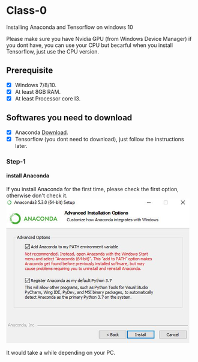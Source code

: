 # Class-0
Installing Anaconda and Tensorflow on windows 10 

Please make sure you have Nvidia GPU (from Windows Device Manager) if you dont have, you can use your CPU but becarful when you install Tensorflow, just use the CPU version.

## Prerequisite
- [x] Windows 7/8/10.
- [x] At least 8GB RAM.
- [x] At least Processor core I3.

## Softwares you need to download

- [x] Anaconda [Download](https://www.anaconda.com/download/#windows).
- [x] Tensorflow (you dont need to download), just follow the instructions later.

### Step-1 
#### install Anaconda
If you install Anaconda for the first time, please check the first option, otherwise don't check it.
![Anaconda](./pics/Capture1.JPG)

It would take a while depending on your PC.
